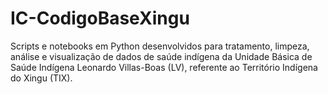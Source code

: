 # IC-CodigoBaseXingu
Scripts e notebooks em Python desenvolvidos para tratamento, limpeza, análise e visualização de dados de saúde indígena da Unidade Básica de Saúde Indígena Leonardo Villas-Boas (LV), referente ao Território Indígena do Xingu (TIX).
